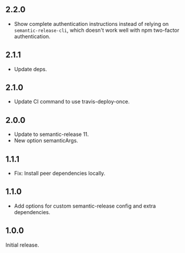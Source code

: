 ## 2.2.0

- Show complete authentication instructions instead of relying on `semantic-release-cli`, which doesn't work well with npm two-factor authentication.

## 2.1.1

- Update deps.

## 2.1.0

- Update CI command to use travis-deploy-once.

## 2.0.0

- Update to semantic-release 11.
- New option semanticArgs.

## 1.1.1

- Fix: Install peer dependencies locally.

## 1.1.0

- Add options for custom semantic-release config and extra dependencies.

## 1.0.0

Initial release.
